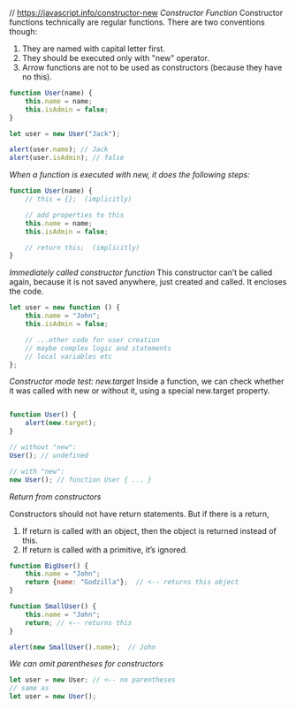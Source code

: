 // https://javascript.info/constructor-new
*Constructor Function*
Constructor functions technically are regular functions. There are two conventions though:

1. They are named with capital letter first.
2. They should be executed only with "new" operator.
3. Arrow functions are not to be used as constructors (because they have no this).

```javascript
function User(name) {
    this.name = name;
    this.isAdmin = false;
}

let user = new User("Jack");

alert(user.name); // Jack
alert(user.isAdmin); // false
```

*When a function is executed with new, it does the following steps:*

```javascript
function User(name) {
    // this = {};  (implicitly)

    // add properties to this
    this.name = name;
    this.isAdmin = false;

    // return this;  (implicitly)
}
```

*Immediately called constructor function*
This constructor can’t be called again, because it is not saved anywhere, just created and called. It encloses the code.

```javascript
let user = new function () {
    this.name = "John";
    this.isAdmin = false;

    // ...other code for user creation
    // maybe complex logic and statements
    // local variables etc
};
```

*Constructor mode test: new.target*
Inside a function, we can check whether it was called with new or without it, using a special new.target property.

```javascript

function User() {
    alert(new.target);
}

// without "new":
User(); // undefined

// with "new":
new User(); // function User { ... }
```

*Return from constructors*

Constructors should not have return statements. But if there is a return,

1. If return is called with an object, then the object is returned instead of this.
2. If return is called with a primitive, it’s ignored.

```javascript
function BigUser() {
    this.name = "John";
    return {name: "Godzilla"};  // <-- returns this object
}

function SmallUser() {
    this.name = "John";
    return; // <-- returns this
}

alert(new SmallUser().name);  // John
```

*We can omit parentheses for constructors*

```javascript
let user = new User; // <-- no parentheses
// same as
let user = new User();
```

